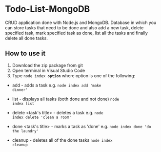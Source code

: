 # Todo-List-MongoDB

CRUD application done with Node.js and MongoDB. Database in which you can store tasks that need to be done and also add a new task, delete specified task, mark specified task as done, list all the tasks and finally delete all done tasks.

## How to use it
1. Download the zip package from git
2. Open terminal in Visual Studio Code
3. Type <code>node index **option**</code> where option is one of the following:

* add <task name> - adds a task
e.g. <code>node index add 'make dinner'</code>

* list - displays all tasks (both done and not done)
<code>node index list</code>

* delete <task's title> - deletes a task
e.g. <code>node index delete 'clean a room'</code>

* done <task's title> - marks a task as 'done'
e.g. <code>node index done 'do the laundry'</code>

* cleanup - deletes all of the done tasks
<code>node index cleanup</code>
